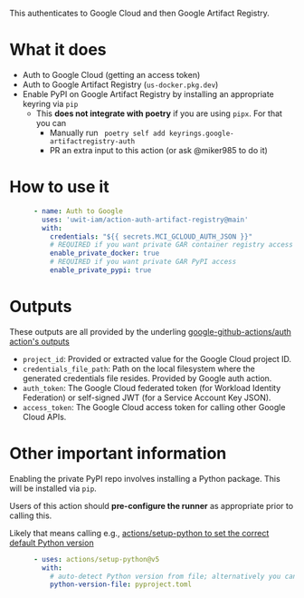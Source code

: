 This authenticates to Google Cloud and then Google Artifact Registry.

# What it does

* Auth to Google Cloud (getting an access token)
* Auth to Google Artifact Registry (`us-docker.pkg.dev`)
* Enable PyPI on Google Artifact Registry by installing an appropriate keyring via `pip`
    * This **does not integrate with poetry** if you are using `pipx`. For that you can
        * Manually run ` poetry self add keyrings.google-artifactregistry-auth`
        * PR an extra input to this action (or ask @miker985 to do it)

# How to use it

```yaml
      - name: Auth to Google
        uses: 'uwit-iam/action-auth-artifact-registry@main'
        with:
          credentials: "${{ secrets.MCI_GCLOUD_AUTH_JSON }}"
          # REQUIRED if you want private GAR container registry access
          enable_private_docker: true
          # REQUIRED if you want private GAR PyPI access
          enable_private_pypi: true
```

# Outputs

These outputs are all provided by the underling [google-github-actions/auth action's outputs](https://github.com/google-github-actions/auth?tab=readme-ov-file#outputs)

* `project_id`: Provided or extracted value for the Google Cloud project ID.
* `credentials_file_path`: Path on the local filesystem where the generated credentials file resides. Provided by Google auth action.
* `auth_token`: The Google Cloud federated token (for Workload Identity Federation) or self-signed JWT (for a Service Account Key JSON).
* `access_token`: The Google Cloud access token for calling other Google Cloud APIs.

# Other important information

Enabling the private PyPI repo involves installing a Python package. This will be installed via `pip`.

Users of this action should **pre-configure the runner** as appropriate prior to calling this.

Likely that means calling e.g., [actions/setup-python to set the correct default Python version](https://github.com/actions/setup-python)


```yaml
      - uses: actions/setup-python@v5
        with:
          # auto-detect Python version from file; alternatively you can set to explicit version if desired
          python-version-file: pyproject.toml
```
